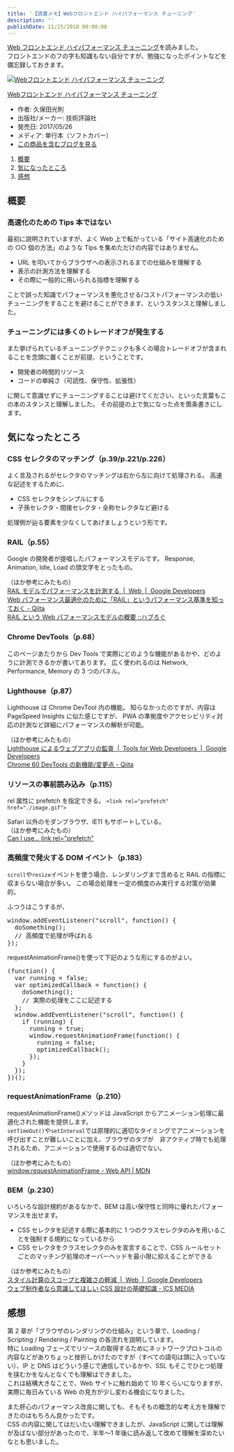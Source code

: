 ```yaml
---
title: '【読書メモ】Webフロントエンド ハイパフォーマンス チューニング'
description: ''
publishDate: 11/25/2018 00:00:00
---
```


<p><a href="https://www.amazon.co.jp//dp/4774189677">Web フロントエンド ハイパフォーマンス チューニング</a>を読みました。<br/>
フロントエンドのフの字も知識もない自分ですが、勉強になったポイントなどを備忘録しておきます。</p>

<p><div class="hatena-asin-detail"><a href="http://www.amazon.co.jp/exec/obidos/ASIN/4774189677/hatena-blog-22/"><img src="https://cdn-ak.f.st-hatena.com/images/fotolife/j/jotaki/20190726/20190726111915.jpg" class="hatena-asin-detail-image" alt="Webフロントエンド ハイパフォーマンス チューニング" title="Webフロントエンド ハイパフォーマンス チューニング"></a><div class="hatena-asin-detail-info"><p class="hatena-asin-detail-title"><a href="http://www.amazon.co.jp/exec/obidos/ASIN/4774189677/hatena-blog-22/">Webフロントエンド ハイパフォーマンス チューニング</a></p><ul><li><span class="hatena-asin-detail-label">作者:</span> 久保田光則</li><li><span class="hatena-asin-detail-label">出版社/メーカー:</span> 技術評論社</li><li><span class="hatena-asin-detail-label">発売日:</span> 2017/05/26</li><li><span class="hatena-asin-detail-label">メディア:</span> 単行本（ソフトカバー）</li><li><a href="http://d.hatena.ne.jp/asin/4774189677/hatena-blog-22" target="_blank">この商品を含むブログを見る</a></li></ul></div><div class="hatena-asin-detail-foot"></div></div></p>

<ol>
<li><a href="#section_01">概要</a></li>
<li><a href="#section_02">気になったところ</a></li>
<li><a href="#section_03">感想</a></li>
</ol>

<p><a name="section_01"></a></p>

<h2>概要</h2>

<h3>高速化のための Tips 本ではない</h3>

<p>最初に説明されていますが、よく Web 上で転がっている「サイト高速化のための ○○ 個の方法」のような Tips を集めただけの内容ではありません。</p>

<ul>
<li>URL を叩いてからブラウザへの表示されるまでの仕組みを理解する</li>
<li>表示の計測方法を理解する</li>
<li>その際に一般的に用いられる指標を理解する</li>
</ul>

<p>ことで誤った知識でパフォーマンスを悪化させる/コストパフォーマンスの低いチューニングをすることを避けることができます、というスタンスと理解しました。</p>

<h3>チューニングには多くのトレードオフが発生する</h3>

<p>また挙げられているチューニングテクニックも多くの場合トレードオフが含まれることを念頭に置くことが前提、ということです。</p>

<ul>
<li>開発者の時間的リソース</li>
<li>コードの単純さ（可読性、保守性、拡張性）</li>
</ul>

<p>に関して意識せずにチューニングすることは避けてください、といった言葉もこの本のスタンスと理解しました。
その前提の上で気になった点を箇条書きにします。</p>

<p><a name="section_02"></a></p>

<h2>気になったところ</h2>

<h3>CSS セレクタのマッチング（p.39/p.221/p.226）</h3>

<p>よく言及されるがセレクタのマッチングは右から左に向けて処理される。
高速な記述をするために、</p>

<ul>
<li>CSS セレクタをシンプルにする</li>
<li>子孫セレクタ・間接セレクタ・全称セレクタなど避ける</li>
</ul>

<p>処理側が辿る要素を少なくしてあげましょうという形です。</p>

<h3>RAIL（p.55）</h3>

<p>Google の開発者が提唱したパフォーマンスモデルです。
Response, Animation, Idle, Load の頭文字をとったもの。</p>

<p>（ほか参考にみたもの）<br/>
<a href="https://developers.google.com/web/fundamentals/performance/rail?hl=ja">RAIL モデルでパフォーマンスを計測する  |  Web  |  Google Developers</a><br/>
<a href="https://qiita.com/soarflat/items/32a164bfc34bfd344c99">Web パフォーマンス最適化のために「RAIL」というパフォーマンス基準を知っておく - Qiita</a><br/>
<a href="https://havelog.ayumusato.com/develop/performance/e664-rail_performance_model.html">RAIL という Web パフォーマンスモデルの概要 ::ハブろぐ</a></p>

<h3>Chrome DevTools（p.68）</h3>

<p>このページあたりから Dev Tools で実際にどのような機能があるかや、どのように計測できるかが書いてあります。
広く使われるのは Network, Performance, Memory の 3 つのパネル。</p>

<h3>Lighthouse（p.87）</h3>

<p>Lighthouse は Chrome DevTool 内の機能。
知らなかったのですが、内容は PageSpeed Insights に似た感じですが、
PWA の準拠度やアクセシビリティ対応の計測など詳細にパフォーマンスの解析が可能。</p>

<p>（ほか参考にみたもの）<br/>
<a href="https://developers.google.com/web/tools/lighthouse/?hl=ja">Lighthouse によるウェブアプリの監査  |  Tools for Web Developers  |  Google Developers</a><br/>
<a href="https://qiita.com/kyoshidajp/items/e3f9be02a7ccd00aa7d7">Chrome 60 DevTools の新機能/変更点 - Qiita</a></p>

<h3>リソースの事前読み込み（p.115）</h3>

<p>rel 属性に prefetch を指定できる。
<code>&lt;link rel="prefetch" href="./image.gif"&gt;</code></p>

<p>Safari 以外のモダンブラウザ、IE11 もサポートしている。<br/>
（ほか参考にみたもの）<br/>
<a href="https://caniuse.com/#feat=link-rel-prefetch">Can I use... link rel="prefetch"</a></p>

<h3>高頻度で発火する DOM イベント（p.183）</h3>

<p><code>scroll</code>や<code>resize</code>イベントを使う場合、レンダリングまで含めると RAIL の指標に収まらない場合が多い。
この場合処理を一定の頻度のみ実行する対策が効果的。</p>

<p>ふつうはこうするが、</p>

<pre class="code lang-javascript" data-lang="javascript" data-unlink><span class="synStatement">window</span>.addEventListener(<span class="synConstant">&quot;scroll&quot;</span>, <span class="synIdentifier">function</span>() <span class="synIdentifier">{</span>
  doSomething();
  <span class="synComment">// 高頻度で処理が呼ばれる</span>
<span class="synIdentifier">}</span>);
</pre>

<p>requestAnimationFrame()を使って下記のような形にするのがよい。</p>

<pre class="code lang-javascript" data-lang="javascript" data-unlink>(<span class="synIdentifier">function</span>() <span class="synIdentifier">{</span>
  <span class="synIdentifier">var</span> running = <span class="synConstant">false</span>;
  <span class="synIdentifier">var</span> optimizedCallback = <span class="synIdentifier">function</span>() <span class="synIdentifier">{</span>
    doSomething();
    <span class="synComment">// 実際の処理をここに記述する</span>
  <span class="synIdentifier">}</span>;
  <span class="synStatement">window</span>.addEventListener(<span class="synConstant">&quot;scroll&quot;</span>, <span class="synIdentifier">function</span>() <span class="synIdentifier">{</span>
    <span class="synStatement">if</span> (running) <span class="synIdentifier">{</span>
      running = <span class="synConstant">true</span>;
      <span class="synStatement">window</span>.requestAnimationFrame(<span class="synIdentifier">function</span>() <span class="synIdentifier">{</span>
        running = <span class="synConstant">false</span>;
        optimizedCallback();
      <span class="synIdentifier">}</span>);
    <span class="synIdentifier">}</span>
  <span class="synIdentifier">}</span>);
<span class="synIdentifier">}</span>)();
</pre>

<h3>requestAnimationFrame（p.210）</h3>

<p>requestAnimationFrame()メソッドは JavaScript からアニメーション処理に最適化された機能を提供します。<br/>
<code>setTimeOut()</code>や<code>setInterval</code>では原理的に適切なタイミングでアニメーションを呼び出すことが難しいことに加え、ブラウザのタブが　非アクティブ時でも処理されるため、アニメーションで使用するのは適切でない。</p>

<p>（ほか参考にみたもの）<br/>
<a href="https://developer.mozilla.org/ja/docs/Web/API/Window/requestAnimationFrame">window.requestAnimationFrame - Web API | MDN</a></p>

<h3>BEM（p.230）</h3>

<p>いろいろな設計規約があるなかで、BEM は高い保守性と同時に優れたパフォーマンスを出せます。</p>

<ul>
<li>CSS セレクタを記述する際に基本的に 1 つのクラスセレクタのみを用いることを強制する規約になっているから</li>
<li>CSS セレクタをクラスセレクタのみを宣言することで、CSS ルールセットごとのマッチング処理のオーバーヘッドを最小限に抑えることができる</li>
</ul>

<p>（ほか参考にみたもの）<br/>
<a href="https://developers.google.com/web/fundamentals/performance/rendering/reduce-the-scope-and-complexity-of-style-calculations?hl=ja">スタイル計算のスコープと複雑さの軽減  |  Web  |  Google Developers</a><br/>
<a href="https://ics.media/entry/15166">ウェブ制作者なら意識してほしい CSS 設計の基礎知識 - ICS MEDIA</a></p>

<p><a name="section_03"></a></p>

<h2>感想</h2>

<p>第 2 章が「ブラウザのレンダリングの仕組み」という章で、Loading / Scripting / Rendering / Painting の各流れを説明しています。<br/>
特に Loading フェーズでリソースの取得するためにネットワークプロトコルの内容などがありちょっと挫折しかけたのですが（すべての語句は頭に入っていない）、IP と DNS はどういう感じで通信しているかや、SSL もそこでひとつ処理を挟むかをなんとなくでも理解はできました。<br/>
これは結構大きなことで、Web サイトに触れ始めて 10 年くらいになりますが、実際に毎日みている Web の見方が少し変わる機会になりました。</p>

<p>また肝心のパフォーマンス改良に関しても、そもそもの概念的な考え方を理解できたのはもちろん良かったです。<br/>
CSS の内容に関してはだいたい理解できましたが、JavaScript に関しては理解が及ばない部分があったので、半年〜1 年後に読み返して改めて理解を深めたいなとも思いました。</p>
